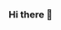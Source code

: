 ### Hi there 👋

<!--
**julieba45/julieba45** is a ✨ _special_ ✨ repository because its `README.md` (this file) appears on your GitHub profile.

Here are some ideas to get you started:

- 🔭 I’m currently working on Bloom project
- 🌱 I’m currently learning TyepScript
- 👯 I’m looking to collaborate on open source
- 🤔 I’m looking for help with Docker
- 💬 Ask me about ...Soft skills
- 📫 How to reach me: [LinkedIn] (https://www.linkedin.com/in/julie-barreto-415105289/)
- 😄 Pronouns: ...She/her
- ⚡ Fun fact: ...
-->
